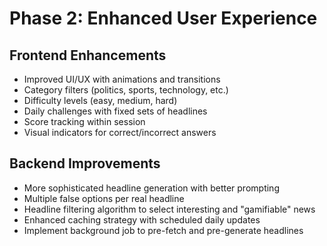 # Phase 2: Enhanced User Experience

## Frontend Enhancements
- Improved UI/UX with animations and transitions
- Category filters (politics, sports, technology, etc.)
- Difficulty levels (easy, medium, hard)
- Daily challenges with fixed sets of headlines
- Score tracking within session
- Visual indicators for correct/incorrect answers

## Backend Improvements
- More sophisticated headline generation with better prompting
- Multiple false options per real headline
- Headline filtering algorithm to select interesting and "gamifiable" news
- Enhanced caching strategy with scheduled daily updates
- Implement background job to pre-fetch and pre-generate headlines